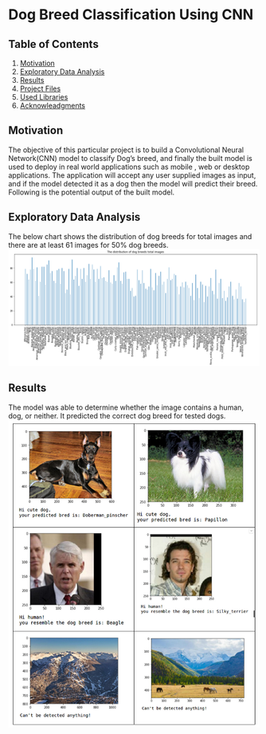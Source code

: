 # Dog Breed Classification Using CNN

## Table of Contents
1. [Motivation](#motivation)
2. [Exploratory Data Analysis](#xpoanalysis)
3. [Results](#results)
3. [Project Files](#project_files)
4. [Used Libraries](#libraries)
5. [Acknowleadgments](#acknowledgment)

## Motivation <a name="motivation" ></a>
The objective of this particular project is to build a Convolutional Neural Network(CNN) model to classify Dog’s breed, and finally the built model is used to deploy in real world applications such as mobile , web or desktop applications. The application will accept any user supplied images as input, and if the model detected it as a dog then the model will predict their breed. Following is the potential output of the built model.


## Exploratory Data Analysis <a name="xpoanalysis"></a>
The below chart shows the distribution of dog breeds for total images and there are at least 61 images for 50% dog breeds.
![](images/toatl_data_set.png)

## Results <a name="results"> </a>
The model was able to determine whether the image contains a human, dog, or neither. It predicted the correct dog breed for tested dogs.
![](images/results.png)
